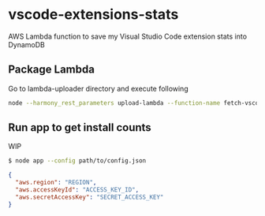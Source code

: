 # vscode-extensions-stats

AWS Lambda function to save my Visual Studio Code extension stats into DynamoDB

## Package Lambda

Go to lambda-uploader directory and execute following

```sh
node --harmony_rest_parameters upload-lambda --function-name fetch-vscode-extension-stats --config ./config/vsc-extension-stats.json
```

## Run app to get install counts

WIP

```sh
$ node app --config path/to/config.json
```

```json
{
  "aws.region": "REGION",
  "aws.accessKeyId": "ACCESS_KEY_ID",
  "aws.secretAccessKey": "SECRET_ACCESS_KEY"
}
```